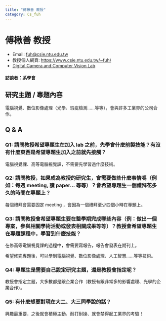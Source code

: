 ```yaml
---
title: "傅楸善 教授"
category: Cs_fuh
---
```

# 傅楸善 教授

- Email: fuh@csie.ntu.edu.tw
- 教授個人網頁: https://www.csie.ntu.edu.tw/~fuh/
- [Digital Camera and Computer Vision Lab](http://cv2.csie.ntu.edu.tw/)

#### 訪談者：系學會

## 研究主題 / 專題內容

電腦視覺、數位影像處理（光學、瑕疵檢測......等等），會與許多工業界的公司合作。

## Q & A

### Q1: 請問教授希望專題生在加入 lab 之前，先學會什麼前製技能？有沒有什麼東西是希望專題生加入之前就先接觸？

電腦視覺課、高等電腦視覺課，不需要先學習過什麼技術。

### Q2: 請問教授，如果成為教授的研究生，會需要做些什麼事情嗎（例如：每週 meeting, 讀 paper... 等等）？會希望專題生一個禮拜花多久的時間在專題上？

每個禮拜會需要固定 meeting ，會因為一個禮拜至少四個小時在專題上。


### Q3: 請問教授會希望專題生要在整學期完成哪些內容（例：做出一個專案，參與相關學術活動或發表相關成果等等）？教授會希望專題生在專題課程中，學習到什麼技能？

在修高等電腦視覺課的過程中，會需要寫報告，報告會發表在期刊上。

希望修完專題後，可以學到電腦視覺、數位影像處理、人工智慧......等等技術。

### Q4: 專題生是需要自己設定研究主題，還是教授會指定呢？

教授會指定主題，大多數都是跟企業合作（教授有跟非常多的影響處理、光學的企業合作）。

### Q5: 有什麼想要對現在大二、大三同學說的話？

興趣最重要，之後就會積極主動、耐打耐操、就會禁得起工業界的考驗！
